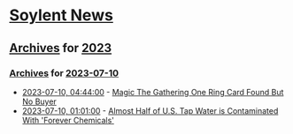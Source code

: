 # [Soylent News](../../../README.md)

## [Archives](../../index.md) for [2023](../index.md)

### [Archives](../../index.md) for [2023-07-10](index.md)

* [2023-07-10, 04:44:00](https://soylentnews.org/article.pl?sid=23/07/09/1441225&from=rss) - [Magic The Gathering One Ring Card Found But No Buyer](https://soylentnews.org/article.pl?sid=23/07/09/1441225&from=rss)
* [2023-07-10, 01:01:00](https://soylentnews.org/article.pl?sid=23/07/09/1423231&from=rss) - [Almost Half of U.S. Tap Water is Contaminated With 'Forever Chemicals'](https://soylentnews.org/article.pl?sid=23/07/09/1423231&from=rss)
